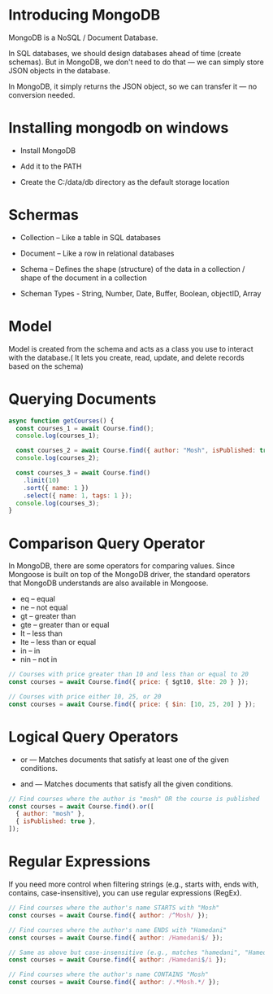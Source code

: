 # Introducing MongoDB

MongoDB is a NoSQL / Document Database.

In SQL databases, we should design databases ahead of time (create schemas). But in MongoDB, we don't need to do that — we can simply store JSON objects in the database.

In MongoDB, it simply returns the JSON object, so we can transfer it — no conversion needed.

# Installing mongodb on windows

- Install MongoDB

- Add it to the PATH

- Create the C:/data/db directory as the default storage location

# Schermas

- Collection – Like a table in SQL databases

- Document – Like a row in relational databases

- Schema – Defines the shape (structure) of the data in a collection / shape of the document in a collection

- Scheman Types - String, Number, Date, Buffer, Boolean, objectID, Array

# Model

Model is created from the schema and acts as a class you use to interact with the database.( It lets you create, read, update, and delete records based on the schema)

# Querying Documents

```javascript
async function getCourses() {
  const courses_1 = await Course.find();
  console.log(courses_1);

  const courses_2 = await Course.find({ author: "Mosh", isPublished: true });
  console.log(courses_2);

  const courses_3 = await Course.find()
    .limit(10)
    .sort({ name: 1 })
    .select({ name: 1, tags: 1 });
  console.log(courses_3);
}
```

# Comparison Query Operator

In MongoDB, there are some operators for comparing values. Since Mongoose is built on top of the MongoDB driver, the standard operators that MongoDB understands are also available in Mongoose.

- eq – equal
- ne – not equal
- gt – greater than
- gte – greater than or equal
- lt – less than
- lte – less than or equal
- in – in
- nin – not in

```javascript
// Courses with price greater than 10 and less than or equal to 20
const courses = await Course.find({ price: { $gt10, $lte: 20 } });

// Courses with price either 10, 25, or 20
const courses = await Course.find({ price: { $in: [10, 25, 20] } });
```

# Logical Query Operators

- or — Matches documents that satisfy at least one of the given conditions.

- and — Matches documents that satisfy all the given conditions.

```javascript
// Find courses where the author is "mosh" OR the course is published
const courses = await Course.find().or([
  { author: "mosh" },
  { isPublished: true },
]);
```

# Regular Expressions

If you need more control when filtering strings (e.g., starts with, ends with, contains, case-insensitive), you can use regular expressions (RegEx).

```javascript
// Find courses where the author's name STARTS with "Mosh"
const courses = await Course.find({ author: /^Mosh/ });

// Find courses where the author's name ENDS with "Hamedani"
const courses = await Course.find({ author: /Hamedani$/ });

// Same as above but case-insensitive (e.g., matches "hamedani", "Hamedani", etc.)
const courses = await Course.find({ author: /Hamedani$/i });

// Find courses where the author's name CONTAINS "Mosh"
const courses = await Course.find({ author: /.*Mosh.*/ });
```

